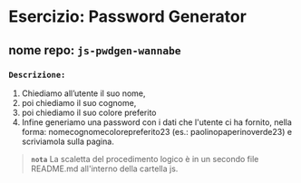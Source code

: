 # Esercizio:  Password Generator


## nome repo: `js-pwdgen-wannabe`

### **`Descrizione:`**

1. Chiediamo all’utente il suo nome,
1. poi chiediamo il suo cognome,
1. poi chiediamo il suo colore preferito
1. Infine generiamo una password con i dati che l'utente ci ha fornito, nella forma:
nomecognomecolorepreferito23 (es.: paolinopaperinoverde23) e scriviamola sulla pagina.

>**`nota`** La scaletta del procedimento logico è in un secondo file README.md all'interno della cartella js.